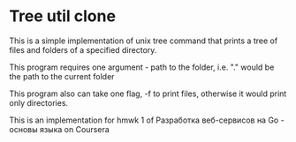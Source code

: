 # Tree util clone

This is a simple implementation of unix tree command that prints a tree of files and folders of a specified directory.

This program requires one argument - path to the folder, i.e. "." would be the path to the current folder

This program also can take one flag, -f to print files, otherwise it would print only directories.

This is an implementation for hmwk 1 of Разработка веб-сервисов на Go - основы языка on Coursera